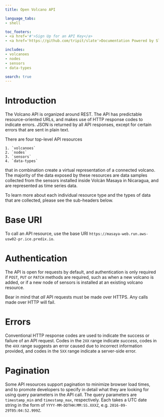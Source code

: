 ```yaml
---
title: Open Volcano API

language_tabs:
- shell

toc_footers:
- <a href='#'>Sign Up for an API Key</a>
- <a href='https://github.com/tripit/slate'>Documentation Powered by Slate</a>

includes:
- volcanoes
- nodes
- sensors
- data-types

search: true
---
```


# Introduction

The Volcano API is organized around REST. The API has predictable resource-oriented URLs, and makes use of HTTP response codes to indicate errors. JSON is returned by all API responses, except for certain errors that are sent in plain text.

There are four top-level API resources

	1. `volcanoes`
	2. `nodes`
	3. `sensors`
	4. `data-types`

that in combination create a virtual representation of a connected volcano. The majority of the data exposed by these resources are data samples collected from the sensors installed inside Volcàn Masaya in Nicaragua, and are represented as time series data.

To learn more about each individual resource type and the types of data that are collected, please see the sub-headers below.

# Base URI

To call an API resource, use the base URI `https://masaya-web.run.aws-usw02-pr.ice.predix.io`.

# Authentication

The API is open for requests by default, and authentication is only required if `POST`, `PUT` or `PATCH` methods are required, such as when a new volcano is added, or if a new node of sensors is installed at an existing volcano resource.

Bear in mind that _all_ API requests must be made over HTTPS. Any calls made over HTTP will fail.

# Errors

Conventional HTTP response codes are used to indicate the success or failure of an API request. Codes in the `2XX` range indicate _success_, codes in the `4XX` range suggests an error caused due to incorrect information provided, and codes in the `5XX` range indicate a server-side error.

# Pagination

Some API resources support pagination to minimize browser load times, and to promote developers to specify in detail what they are looking for using query parameters in the API call. The query parameters are `timestamp_min` and `timestamp_max`, respectively. Each takes a UTC date string in the form of `YYYY-MM-DDTHH:MM:SS.XXXZ`, e.g. `2016-09-29T05:04:52.999Z`.
